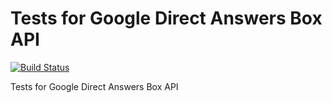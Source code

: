 # Tests for Google Direct Answers Box API

[![Build Status](https://travis-ci.org/serpapi/test-google-direct-answers-box-api.svg?branch=master)](https://travis-ci.org/serpapi/test-google-direct-answers-box-api)

Tests for Google Direct Answers Box API
